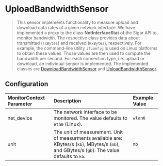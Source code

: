 # UploadBandwidthSensor

> This sensor implements functionality to measure upload and download data rates of a given network interface. We have implemented a proxy to the class __NetInterfaceStat__ of the Sigar API to monitor bandwidth. The respective class provides data about transmitted (`TxBytes`) and received (`RxBytes`), respectively. For example, the command-line utility `ifconfig` is used on Linux platforms to obtain these values. Those values are then used to compute the bandwidth per second. For each connection type, i.e. upload or download, an individual sensor is implemented. The implemented classes are [DownloadBandwidthSensor](https://github.com/dhoppe83/visor/blob/hlrs-sensors/visor-sensors-hlrs/src/main/java/de/ustutt/omi/cloudiator/visor/sensors/net/DownloadBandwidthSensor.java) and [UploadBandwidthSensor](https://github.com/dhoppe83/visor/blob/hlrs-sensors/visor-sensors-hlrs/src/main/java/de/ustutt/omi/cloudiator/visor/sensors/net/UploadBandwidthSensor.java).


## Configuration
| MonitorContext Parameter | Description | Example Value |
|:-------------------------|:------------|:--------------|
| net_device               | The network interface to be monitored. The value defaults to `eth0` (Linux). | `wlan0` |
| unit                     | The unit of measurement. Unit of measurments available are: KBytes/s (`kb`), MBytes/s (`mb`), and GBytes/s (`gb`). The value defaults to `kb`. | `mb` |
